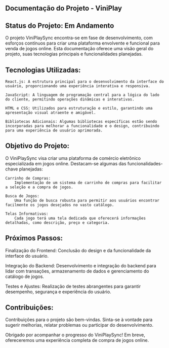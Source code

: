 ## Documentação do Projeto - ViniPlay


## Status do Projeto: Em Andamento

O projeto ViniPlaySync encontra-se em fase de desenvolvimento, com esforços contínuos para criar uma plataforma envolvente e funcional para venda de jogos online. Esta documentação oferece uma visão geral do projeto, suas tecnologias principais e funcionalidades planejadas.

## Tecnologias Utilizadas:

    React.js: A estrutura principal para o desenvolvimento da interface do usuário, proporcionando uma experiência interativa e responsiva.

    JavaScript: A linguagem de programação central para a lógica do lado do cliente, permitindo operações dinâmicas e interativas.

    HTML e CSS: Utilizados para estruturação e estilo, garantindo uma apresentação visual atraente e amigável.

    Bibliotecas Adicionais: Algumas bibliotecas específicas estão sendo incorporadas para melhorar a funcionalidade e o design, contribuindo para uma experiência de usuário aprimorada.

## Objetivo do Projeto:

O ViniPlaySync visa criar uma plataforma de comércio eletrônico especializada em jogos online. Destacam-se algumas das funcionalidades-chave planejadas:

    Carrinho de Compras:
        Implementação de um sistema de carrinho de compras para facilitar a seleção e a compra de jogos.

    Busca de Jogos:
        Uma função de busca robusta para permitir aos usuários encontrar facilmente os jogos desejados no vasto catálogo.

    Telas Informativas:
        Cada jogo terá uma tela dedicada que oferecerá informações detalhadas, como descrição, preço e categoria.

## Próximos Passos:

 Finalização do Frontend:
        Conclusão do design e da funcionalidade da interface do usuário.

Integração do Backend:
        Desenvolvimento e integração do backend para lidar com transações, armazenamento de dados e gerenciamento do catálogo de jogos.

Testes e Ajustes:
        Realização de testes abrangentes para garantir desempenho, segurança e experiência do usuário.

## Contribuições:

Contribuições para o projeto são bem-vindas. Sinta-se à vontade para sugerir melhorias, relatar problemas ou participar do desenvolvimento.

Obrigado por acompanhar o progresso do ViniPlaySync! Em breve, ofereceremos uma experiência completa de compra de jogos online.
